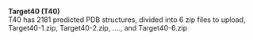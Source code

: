 **Target40 (T40)** \
T40 has 2181 predicted PDB structures, divided into 6 zip files to upload, Target40-1.zip, Target40-2.zip, ...., and Target40-6.zip
